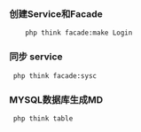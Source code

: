 ### 创建Service和Facade
```shell
    php think facade:make Login
```
### 同步 service
```shell
 php think facade:sysc
```
### MYSQL数据库生成MD
```shell
 php think table
```
